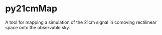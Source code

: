 # py21cmMap
A tool for mapping a simulation of the 21cm signal in comoving rectilinear space onto the observable sky.
